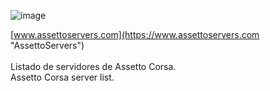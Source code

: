 ![image](https://user-images.githubusercontent.com/55440104/184105176-4d10ede7-ed3d-425e-a1f5-5b1981f3913a.png)

[www.assettoservers.com](https://www.assettoservers.com "AssettoServers")<br/><br/>
Listado de servidores de Assetto Corsa.<br/>
Assetto Corsa server list.


